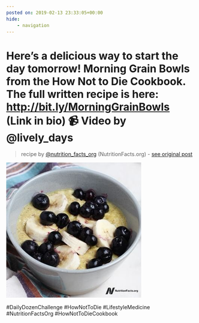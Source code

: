 ```yaml
---
posted on: 2019-02-13 23:33:05+00:00
hide:
    - navigation
---
```


# Here’s a delicious way to start the day tomorrow! Morning Grain Bowls from the How Not to Die Cookbook. The full written recipe is here: http://bit.ly/MorningGrainBowls (Link in bio) 📹 Video by @lively_days 

> recipe by [@nutrition_facts_org](https://www.instagram.com/nutrition_facts_org/) 
(NutritionFacts.org) - [see original post](https://instagram.com/p/Bt1yy7XDYQn)

![](../img/nutrition_facts_org_13-02-2019_2302.png)

\#DailyDozenChallenge \#HowNotToDie \#LifestyleMedicine \#NutritionFactsOrg \#HowNotToDieCookbook 